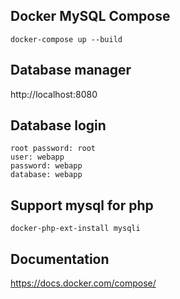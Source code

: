 ## Docker MySQL Compose

```
docker-compose up --build
```

## Database manager

http://localhost:8080

## Database login

```
root password: root
user: webapp
password: webapp
database: webapp
```

## Support mysql for php

```
docker-php-ext-install mysqli
```

## Documentation
https://docs.docker.com/compose/
